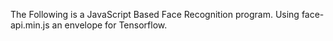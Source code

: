 The Following is a JavaScript Based Face Recognition program. Using face-api.min.js an envelope for Tensorflow.